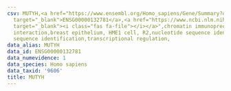 ```yaml
---
csv: MUTYH,<a href="https://www.ensembl.org/Homo_sapiens/Gene/Summary?db=core;g=ENSG00000132781"
  target="_blank">ENSG00000132781</a>,<a href="https://www.ncbi.nlm.nih.gov/pubmed/22863008"
  target="_blank"><i class="fas fa-file"></i></a>",chromatin immunoprecipitation assay,direct
  interaction,breast epithelium, HME1 cell, R2,nucleotide sequence identification,nucleotide
  sequence identification,transcriptional regulation,
data_alias: MUTYH
data_id: ENSG00000132781
data_numevidence: 1
data_species: Homo sapiens
data_taxid: '9606'
title: MUTYH
---
```

